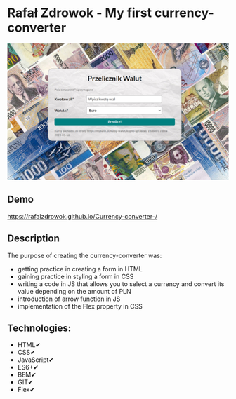 # Rafał Zdrowok - My first currency-converter
 ![My currency-converter](https://github.com/RAFALZDROWOK/Currency-converter-/blob/main/images/Currency%20converter.png?raw=true)
## Demo
https://rafalzdrowok.github.io/Currency-converter-/
## Description
The purpose of creating the currency-converter was:
- getting practice in creating a form in HTML
- gaining practice in styling a form in CSS
- writing a code in JS that allows you to select a currency and convert its value depending on the amount of PLN
- introduction of arrow function in JS
- implementation of the Flex property in CSS
## Technologies:
- HTML✔
- CSS✔
- JavaScript✔
- ES6+✔
- BEM✔
- GIT✔
- Flex✔
